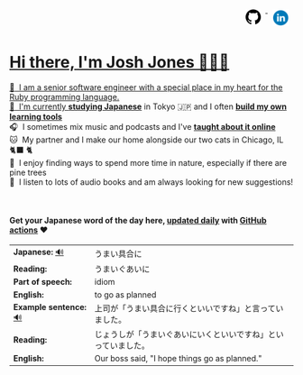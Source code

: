 <div align="right">
  <a href="https://www.github.com/jhunschejones">
    <img src="https://github.com/jhunschejones/jhunschejones/blob/main/images/github_logo.png" alt="GitHub" name="My code" height="27" style="vertical-align: top; margin: 8px; text-decoration: none;">
  </a>
  <a href="https://www.linkedin.com/in/jhunschejones" target="_blank">
    <img src="https://github.com/jhunschejones/jhunschejones/blob/main/images/linkedin_logo.png" alt="LinkedIn" height="30" style="vertical-align:top; margin: 8px; text-decoration: none;">
  <!--</a>
  <a href="https://jhunschejones.medium.com" target="_blank">
    <img src="https://github.com/jhunschejones/jhunschejones/blob/main/images/medium_logo.png" alt="Medium" name="My blog" height="27" style="vertical-align: top; margin: 8px; text-decoration: none;">
  </a>-->
</div>

# Hi there, I'm Josh Jones 🙇🏼‍♂️

:office: &nbsp;I am a senior software engineer with a special place in my heart for the Ruby programming language.<br/>
:seedling: &nbsp;I'm currently [**studying Japanese**](https://github.com/stars/jhunschejones/lists/japanese-language-learning) in Tokyo 🇯🇵 and I often [**build my own learning tools**](https://github.com/stars/jhunschejones/lists/japanese-language-learning)<br/>
:headphones: &nbsp;I sometimes mix music and podcasts and I've [**taught about it online**](https://www.musiclikeyoumeanit.com/blogs)<br/>
:cat: &nbsp;My partner and I make our home alongside our two cats in Chicago, IL 🐈‍⬛ 🐈 <br/>
:evergreen_tree: &nbsp;I enjoy finding ways to spend more time in nature, especially if there are pine trees<br/>
:book: &nbsp;I listen to lots of audio books and am always looking for new suggestions!<br/>

<!--
## Experience
<a href="https://github.com/jhunschejones">
  <img align="center" src="https://github-readme-stats.vercel.app/api?username=jhunschejones&hide=issues&show_icons=true" />
</a><br/>
<a href="https://github.com/jhunschejones">
  <img align="center" src="https://github-readme-stats.vercel.app/api/top-langs/?username=jhunschejones&hide=scss,less&layout=compact" />
</a><br/>
-->

<br/>

<div align="left">

#### Get your Japanese word of the day here, [updated daily](https://github.com/jhunschejones/jhunschejones/blob/main/wotd.rb) with [GitHub actions](https://github.com/jhunschejones/jhunschejones/blob/main/.github/workflows/readme_update.yml) ❤️

<!-- START WORD OF THE DAY -->
<table>
  <tr><td><strong>Japanese:</strong> <a href="https://wotd.transparent.com/japanese/2021/words/JPNjp_00202.mp3">🔊</a></td><td>うまい具合に</td></tr>
  <tr><td><strong>Reading:</strong></td><td>うまいぐあいに</td></tr>
  <tr><td><strong>Part of speech:</strong></td><td>idiom</td></tr>
  <tr><td><strong>English:</strong></td><td>to go as planned</td></tr>
  <tr><td><strong>Example sentence:</strong> <a href="https://wotd.transparent.com/japanese/2021/sentences/JPNjp_00568.mp3">🔊</a></td><td>上司が「うまい具合に行くといいですね」と言っていました。</td></tr>
  <tr><td><strong>Reading:</strong></td><td>じょうしが「うまいぐあいにいくといいですね」といっていました。</td></tr>
  <tr><td><strong>English:</strong></td><td>Our boss said, "I hope things go as planned."</td></tr>
</table>
<!-- END WORD OF THE DAY -->
</div>
